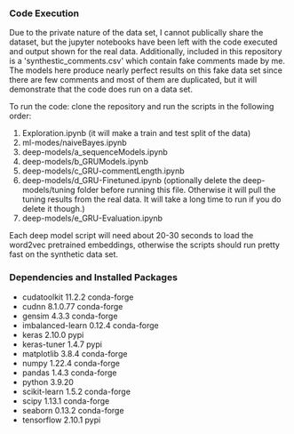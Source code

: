 ### Code Execution
Due to the private nature of the data set, I cannot publically share the dataset, but the jupyter notebooks have been left with the code executed and output shown for the real data. Additionally, included in this repository is a 'synthestic_comments.csv' which contain fake comments made by me. The models here produce nearly perfect results on this fake data set since there are few comments and most of them are duplicated, but it will demonstrate that the code does run on a data set. 

To run the code:
clone the repository and run the scripts in the following order:
1) Exploration.ipynb (it will make a train and test split of the data)
2) ml-modes/naiveBayes.ipynb
3) deep-models/a_sequenceModels.ipynb
4) deep-models/b_GRUModels.ipynb
5) deep-models/c_GRU-commentLength.ipynb
6) deep-models/d_GRU-Finetuned.ipynb (optionally delete the deep-models/tuning folder before running this file. Otherwise it will pull the tuning results from the real data. It will take a long time to run if you do delete it though.)
7) deep-models/e_GRU-Evaluation.ipynb

Each deep model script will need about 20-30 seconds to load the word2vec pretrained embeddings, otherwise the scripts should run pretty fast on the synthetic data set. 

### Dependencies and Installed Packages

* cudatoolkit               11.2.2 conda-forge
* cudnn                     8.1.0.77 conda-forge
* gensim                    4.3.3 conda-forge
* imbalanced-learn          0.12.4 conda-forge
* keras                     2.10.0 pypi
* keras-tuner               1.4.7 pypi
* matplotlib                3.8.4 conda-forge
* numpy                     1.22.4 conda-forge
* pandas                    1.4.3  conda-forge
* python                    3.9.20 
* scikit-learn              1.5.2 conda-forge
* scipy                     1.13.1 conda-forge
* seaborn                   0.13.2 conda-forge
* tensorflow                2.10.1 pypi